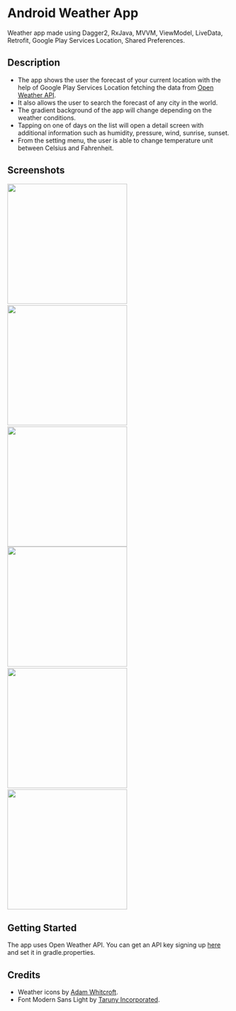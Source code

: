 # Android Weather App
Weather app made using Dagger2, RxJava, MVVM, ViewModel, LiveData, Retrofit, Google Play Services Location, Shared Preferences.
## Description
- The app shows the user the forecast of your current location with the help of Google Play Services Location fetching the data from <a href="https://openweathermap.org/api" target="_blank">Open Weather API</a>.
- It also allows the user to search the forecast of any city in the world.
- The gradient background of the app will change depending on the weather conditions.
- Tapping on one of days on the list will open a detail screen with additional information such as humidity, pressure, wind, sunrise, sunset.
- From the setting menu, the user is able to change temperature unit between Celsius and Fahrenheit.

## Screenshots
<img src="https://github.com/simoneconigliaro/android_weather/blob/master/Screenshot_1.png" width="270"/>&nbsp;
<img src="https://github.com/simoneconigliaro/android_weather/blob/master/Screenshot_2.png" width="270"/>&nbsp;
<img src="https://github.com/simoneconigliaro/android_weather/blob/master/Screenshot_3.png" width="270"/>
<img src="https://github.com/simoneconigliaro/android_weather/blob/master/Screenshot_4.png" width="270"/>&nbsp;
<img src="https://github.com/simoneconigliaro/android_weather/blob/master/Screenshot_5.png" width="270"/>&nbsp;
<img src="https://github.com/simoneconigliaro/android_weather/blob/master/Screenshot_6.png" width="270"/>

## Getting Started
The app uses Open Weather API. You can get an API key signing up <a href="https://home.openweathermap.org/users/sign_up" target="_blank">here</a> and set it in gradle.properties.

## Credits
- Weather icons by <a href="https://adamwhitcroft.com/climacons/" target="_blank">Adam Whitcroft</a>.
- Font Modern Sans Light by <a href="https://www.dafont.com/modern-sans.font" target="_blank">Taruny Incorporated</a>.
